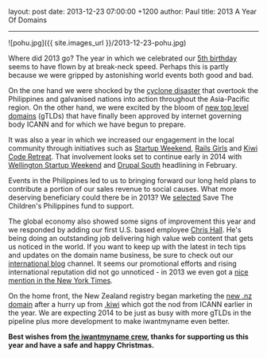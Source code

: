 layout: post
date: 2013-12-23 07:00:00 +1200
author: Paul
title: 2013 A Year Of Domains



---

![pohu.jpg]({{ site.images_url }}/2013-12-23-pohu.jpg)

<!-- excerpt -->

Where did 2013 go? The year in which we celebrated our [5th birthday](https://iwantmyname.com/blog/2013/12/happy-5th-birthday-iwantmyname.html) seems to have flown by at break-neck speed. Perhaps this is partly because we were gripped by astonishing world events both good and bad. 

<!-- /excerpt -->

On the one hand we were shocked by the [cyclone disaster](https://iwantmyname.com/blog/2013/11/philippines-disaster-help-if-you-can.html) that overtook the Philippines and galvanised nations into action throughout the Asia-Pacific region. On the other hand, we were excited by the bloom of [new top level domains](https://iwantmyname.com/blog/2013/12/the-next-batch-of-gtlds-are-here-including-careers-photos-and-shoes.html) (gTLDs) that have finally been approved by internet governing body ICANN and for which we have begun to prepare.

It was also a year in which we increased our engagement in the local community through initiatives such as [Startup Weekend](http://wellington.startupweekend.org/2013/12/18/the-twelve-gifts-of-christmas-startup-weekend-edition/), [Rails Girls](https://iwantmyname.com/blog/2013/06/rails-girls-rally.html) and [Kiwi Code Retreat](https://iwantmyname.com/blog/2013/12/kiwi-code-retreat----advancing-the-art-of-coding-software.html). That involvement looks set to continue early in 2014 with [Wellington Startup Weekend](http://wellington.startupweekend.org/) and [Drupal South](https://drupalsouth2014.drupal.org.nz/) headlining in February.

Events in the Philippines led to us to bringing forward our long held plans to contribute a portion of our sales revenue to social causes. What more deserving beneficiary could there be in 2013? We [selected](https://iwantmyname.com/blog/2013/12/for-our-birthday-were-giving-back-and-you-should-too.html) Save The Children's Philippines fund to support. 

The global economy also showed some signs of improvement this year and we responded by adding our first U.S. based employee [Chris Hall](https://iwantmyname.com/blog/2013/09/chris-hall-is-a-writer.html). He's being doing an outstanding job delivering high value web content that gets us noticed in the world. If you want to keep up with the latest in tech tips and updates on the domain name business, be sure to check out our [international blog](https://iwantmyname.com/blog/) channel. It seems our promotional efforts and rising international reputation did not go unnoticed - in 2013 we even got a [nice mention in the New York Times](http://www.nytimes.com/2013/09/05/technology/personaltech/planting-your-flag-on-a-patch-of-the-web.html). 

On the home front, the New Zealand registry began marketing the [new .nz domain](https://iwantmyname.com/domains/dot-nz) after a hurry up from [.kiwi](https://iwantmyname.com/blog/2013/06/kiwi-domain-ready-to-fly.html) which got the nod from ICANN earlier in the year. We are expecting 2014 to be just as busy with more gTLDs in the pipeline plus more development to make iwantmyname even better. 

**Best wishes from [the iwantmyname crew](https://iwantmyname.co.nz/about), thanks for supporting us this year and have a safe and happy Christmas.**
